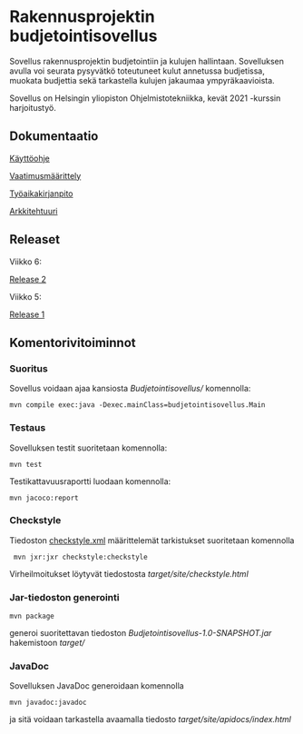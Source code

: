 # Rakennusprojektin budjetointisovellus

Sovellus rakennusprojektin budjetointiin ja kulujen hallintaan. Sovelluksen avulla voi seurata pysyvätkö toteutuneet kulut annetussa budjetissa, muokata budjettia sekä tarkastella kulujen jakaumaa ympyräkaavioista.

Sovellus on Helsingin yliopiston Ohjelmistotekniikka, kevät 2021 -kurssin harjoitustyö.

## Dokumentaatio

[Käyttöohje](dokumentaatio/kayttoohje.md)

[Vaatimusmäärittely](dokumentaatio/vaatimusmaarittely.md)

[Työaikakirjanpito](dokumentaatio/tyoaikakirjanpito.md)

[Arkkitehtuuri](dokumentaatio/arkkitehtuuri.md)

## Releaset

Viikko 6:

[Release 2](https://github.com/alaanni/ot-harjoitustyo/releases/tag/viikko6)

Viikko 5:

[Release 1](https://github.com/alaanni/ot-harjoitustyo/releases/tag/viikko5)

## Komentorivitoiminnot

### Suoritus

Sovellus voidaan ajaa kansiosta _Budjetointisovellus/_ komennolla:

```
mvn compile exec:java -Dexec.mainClass=budjetointisovellus.Main
```
### Testaus

Sovelluksen testit suoritetaan komennolla:

```
mvn test
```
Testikattavuusraportti luodaan komennolla:
```
mvn jacoco:report
```
### Checkstyle

Tiedoston [checkstyle.xml](Budjetointisovellus/checkstyle.xml) määrittelemät tarkistukset suoritetaan komennolla
```
 mvn jxr:jxr checkstyle:checkstyle
```
Virheilmoitukset löytyvät tiedostosta _target/site/checkstyle.html_

### Jar-tiedoston generointi
```
mvn package
```
generoi suoritettavan tiedoston _Budjetointisovellus-1.0-SNAPSHOT.jar_ hakemistoon _target/_

### JavaDoc

Sovelluksen JavaDoc generoidaan komennolla
```
mvn javadoc:javadoc
```
ja sitä voidaan tarkastella avaamalla tiedosto _target/site/apidocs/index.html_
